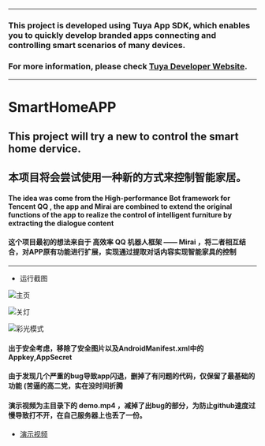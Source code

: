 <hr>

### This project is developed using Tuya App SDK, which enables you to quickly develop branded apps connecting and controlling smart scenarios of many devices.

### For more information, please check [Tuya Developer Website](https://developer.tuya.com/en/docs/iot/app-development/sdk-development/app-sdk-instruction?id=K9kjstc7t376p).

<hr>

# SmartHomeAPP
## This project will try a new to control the smart home dervice.
## 本项目将会尝试使用一种新的方式来控制智能家居。

#### The idea was come from the High-performance Bot framework for Tencent QQ , the app and Mirai are combined to extend the original functions of the app to realize the control of intelligent furniture by extracting the dialogue content

#### 这个项目最初的想法来自于 高效率 QQ 机器人框架 —— Mirai ，将二者相互结合，对APP原有功能进行扩展，实现通过提取对话内容实现智能家具的控制

<hr>


+ 运行截图

![主页](https://github.com/panyihang/SmartHome-APP/blob/master/Screenshot_20201228-072430.jpg)

![关灯](https://github.com/panyihang/SmartHome-APP/blob/master/Screenshot_20201228-072435.jpg)

![彩光模式](https://github.com/panyihang/SmartHome-APP/blob/master/Screenshot_20201228-072442.jpg)


#### 出于安全考虑，移除了安全图片以及AndroidManifest.xml中的Appkey,AppSecret

#### 由于发现几个严重的bug导致app闪退，删掉了有问题的代码，仅保留了最基础的功能 (苦逼的高二党，实在没时间折腾


####  演示视频为主目录下的 demo.mp4 ，减掉了出bug的部分，为防止github速度过慢导致打不开，在自己服务器上也丢了一份。
+ [演示视频](https://panyihang.top:3211/demo.mp4)
